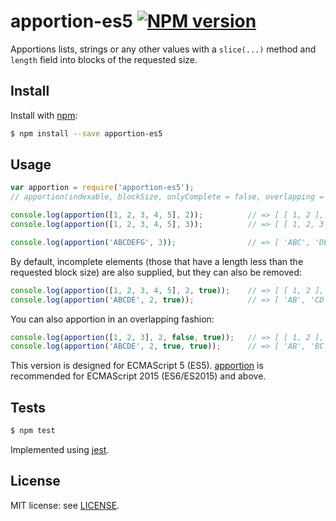 # apportion-es5 [![NPM version](https://img.shields.io/npm/v/apportion-es5.svg?style=flat)](https://www.npmjs.com/package/apportion-es5)
Apportions lists, strings or any other values with a `slice(...)` method and `length` field into blocks of the requested size.

## Install
Install with [npm](https://www.npmjs.com/):

```sh
$ npm install --save apportion-es5
```

## Usage
```js
var apportion = require('apportion-es5');
// apportion(indexable, blockSize, onlyComplete = false, overlapping = false)

console.log(apportion([1, 2, 3, 4, 5], 2));          // => [ [ 1, 2 ], [ 3, 4 ], [ 5 ] ]
console.log(apportion([1, 2, 3, 4, 5], 3));          // => [ [ 1, 2, 3 ], [ 4, 5 ] ]

console.log(apportion('ABCDEFG', 3));                // => [ 'ABC', 'DEF', 'G' ]
```

By default, incomplete elements (those that have a length less than the requested block size) are also supplied, but they can also be removed:

```js
console.log(apportion([1, 2, 3, 4, 5], 2, true));    // => [ [ 1, 2 ], [ 3, 4 ] ]
console.log(apportion('ABCDE', 2, true));            // => [ 'AB', 'CD' ]
```

You can also apportion in an overlapping fashion:

```js
console.log(apportion([1, 2, 3], 2, false, true));   // => [ [ 1, 2 ], [ 2, 3 ], [ 3 ] ]
console.log(apportion('ABCDE', 2, true, true));      // => [ 'AB', 'BC', 'CD', 'DE' ]
```

This version is designed for ECMAScript 5 (ES5). [apportion](https://www.npmjs.com/package/apportion) is recommended for ECMAScript 2015 (ES6/ES2015) and above.

## Tests
```sh
$ npm test
```
Implemented using [jest](https://jestjs.io/).

## License
MIT license: see [LICENSE](https://github.com/hisahi/apportion/blob/master/LICENSE).
